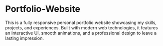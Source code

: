 # Portfolio-Website
This is a fully responsive personal portfolio website showcasing my skills, projects, and experiences. Built with modern web technologies, it features an interactive UI, smooth animations, and a professional design to leave a lasting impression.
